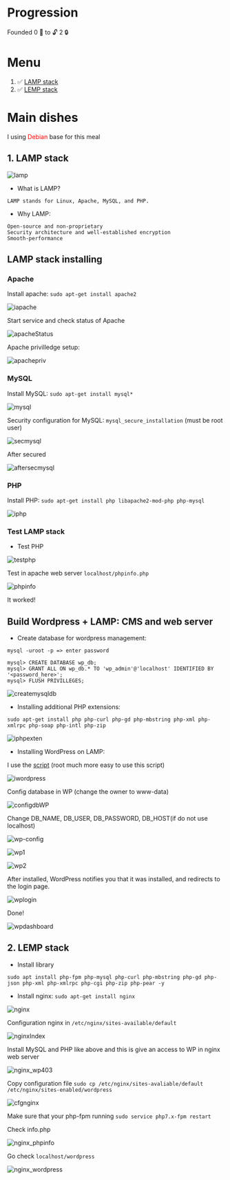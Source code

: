 # Progression

Founded 0 :key: to :unlock: 2 :lock:

# Menu

<ol>
    <li> ✅
        <a href='#1'>
            LAMP stack
        </a>
    </li>
    <li> ✅
        <a href='#2'>
            LEMP stack
        </a>
    </li>
</ol>

# Main dishes

I using <span style="color: red;"> Debian </span> base for this meal

## 1. LAMP stack

![lamp](images/lamp.png)

* What is LAMP?

```
LAMP stands for Linux, Apache, MySQL, and PHP.
```

* Why LAMP:

```
Open-source and non-proprietary
Security architecture and well-established encryption
Smooth-performance
```

<h2><b> LAMP stack installing </b></h2>

<h3><b>Apache</b></h3>

Install apache: `sudo apt-get install apache2` 

![iapache](images/iapache.png)

Start service and check status of Apache

![apacheStatus](images/apacheStatus.png)

Apache privilledge setup:

![apachepriv](images/apachepriv.png)

<h3><b>MySQL</b></h3>

Install MySQL: `sudo apt-get install mysql*`

![mysql](images/mysql.png)

Security configuration for MySQL: `mysql_secure_installation` (must be root user)

![secmysql](images/secmysql.png)

After secured

![aftersecmysql](images/aftersecmysql.png)

<h3><b>PHP</b></h3>

Install PHP: `sudo apt-get install php libapache2-mod-php php-mysql`

![iphp](images/iphp.png)

<h3><b>Test LAMP stack</b></h3>

* Test PHP

![testphp](images/testphp.png)

Test in apache web server `localhost/phpinfo.php`

![phpinfo](images/phpinfo.png)

It worked!

<h2><b>Build Wordpress + LAMP: CMS and web server</b></h2> 

* Create database for wordpress management:

```
mysql -uroot -p => enter password

mysql> CREATE DATABASE wp_db;
mysql> GRANT ALL ON wp_db.* TO 'wp_admin'@'localhost' IDENTIFIED BY '<password_here>';
mysql> FLUSH PRIVILLEGES;
```
![createmysqldb](images/createmysqldb.png)

* Installing additional PHP extensions:

```
sudo apt-get install php php-curl php-gd php-mbstring php-xml php-xmlrpc php-soap php-intl php-zip
```

![iphpexten](images/iphpexten.png)

* Installing WordPress on LAMP:

I use the <a href=https://raw.githubusercontent.com/exortv123/vietnix-report/master/script/iLAMP_WP.sh>script</a> (root much more easy to use this script)

![iwordpress](images/iwordpress.png)

Config database in WP (change the owner to www-data)

![configdbWP](images/configdbWP.png)

Change DB_NAME, DB_USER, DB_PASSWORD, DB_HOST(if do not use localhost)

![wp-config](images/wp-config.png)

![wp1](images/wp1.png)

![wp2](images/wp2.png)

After installed, WordPress notifies you that it was installed, and redirects to the login page.

![wplogin](images/wplogin.png)

Done!

![wpdashboard](images/wp_dashboard.png)

## 2. LEMP stack
* Install library

`sudo apt install php-fpm php-mysql php-curl php-mbstring php-gd php-json php-xml php-xmlrpc php-cgi php-zip php-pear -y`

* Install nginx: `sudo apt-get install nginx`

![nginx](images/nginx.png)

Configuration nginx in `/etc/nginx/sites-available/default`

![nginxIndex](images/nginx_index.png)

Install MySQL and PHP like above and this is give an access to WP in nginx web server

![nginx_wp403](images/nginx_wp403.png)

Copy configuration file `sudo cp /etc/nginx/sites-avaliable/default /etc/nginx/sites-enabled/wordpress`

![cfgnginx](images/confnginx.png)

Make sure that your php-fpm running `sudo service php7.x-fpm restart`

Check info.php

![nginx_phpinfo](images/nginx_phpinfo.png)

Go check `localhost/wordpress`

![nginx_wordpress](images/nginx_wordpress.png)